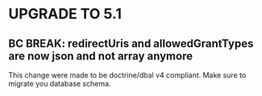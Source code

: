 # UPGRADE TO 5.1

## BC BREAK: redirectUris and allowedGrantTypes are now json and not array anymore

This change were made to be doctrine/dbal v4 compliant.
Make sure to migrate you database schema.